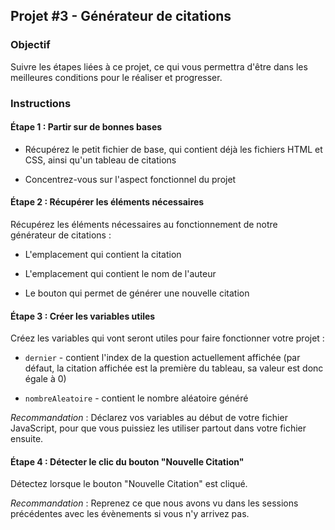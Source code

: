 ## Projet #3 - Générateur de citations

### Objectif

Suivre les étapes liées à ce projet, ce qui vous permettra d'être dans les meilleures conditions pour le réaliser et progresser.

### Instructions

#### Étape 1 : Partir sur de bonnes bases

- Récupérez le petit fichier de base, qui contient déjà les fichiers HTML et CSS, ainsi qu'un tableau de citations

- Concentrez-vous sur l'aspect fonctionnel du projet

#### Étape 2 : Récupérer les éléments nécessaires

Récupérez les éléments nécessaires au fonctionnement de notre générateur de citations :

- L'emplacement qui contient la citation

- L'emplacement qui contient le nom de l'auteur

- Le bouton qui permet de générer une nouvelle citation

#### Étape 3 : Créer les variables utiles

Créez les variables qui vont seront utiles pour faire fonctionner votre projet :

- `dernier` - contient l'index de la question actuellement affichée (par défaut, la citation affichée est la première du tableau, sa valeur est donc égale à 0)

- `nombreAleatoire` - contient le nombre aléatoire généré

_Recommandation_ : Déclarez vos variables au début de votre fichier JavaScript, pour que vous puissiez les utiliser partout dans votre fichier ensuite.

#### Étape 4 : Détecter le clic du bouton "Nouvelle Citation"

Détectez lorsque le bouton "Nouvelle Citation" est cliqué.

_Recommandation_ : Reprenez ce que nous avons vu dans les sessions précédentes avec les évènements si vous n'y arrivez pas.

